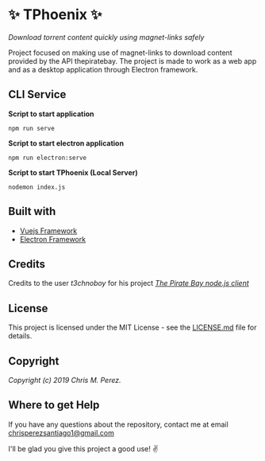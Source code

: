 # :sparkles: TPhoenix :sparkles:

*Download torrent content quickly using magnet-links safely*


Project focused on making use of magnet-links to download content provided by the API thepiratebay.
The project is made to work as a web app and as a desktop application through Electron framework.


## CLI Service 
**Script to start application**
```shell
npm run serve
```

**Script to start electron application**
```shell
npm run electron:serve
```

**Script to start TPhoenix (Local Server)**
```shell
nodemon index.js
```

## Built with
* [Vuejs Framework](https://vuejs.org/)
* [Electron Framework](https://electronjs.org/)


## Credits
Credits to the user *t3chnoboy* for his project [*The Pirate Bay node.js client*](https://github.com/t3chnoboy/thepiratebay)


## License
This project is licensed under the MIT License - see the [LICENSE.md](https://github.com/ChrisMichaelPerezSantiago/TPhoenix/blob/master/LICENSE) file for details.

## Copyright
*Copyright (c) 2019 Chris M. Perez.*


## Where to get Help
If you have any questions about the repository, contact me at email chrisperezsantiago1@gmail.com

I'll be glad you give this project a good use! :v:
